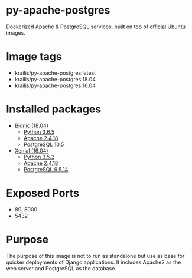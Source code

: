 # py-apache-postgres

Dockerized Apache & PostgreSQL services, built on top of [official Ubuntu](https://hub.docker.com/r/library/ubuntu/) images.

# Image tags
* krailis/py-apache-postgres:latest
* krailis/py-apache-postgres:18.04
* krailis/py-apache-postgres:16.04

# Installed packages
* [Bionic (18.04)](https://hub.docker.com/r/library/ubuntu/tags/18.04/)
  * [Python 3.6.5](https://www.python.org/downloads/release/python-365/)
  * [Apache 2.4.18](https://httpd.apache.org/docs/2.4/)
  * [PostgreSQL 10.5](https://www.postgresql.org/docs/10/static/release-10-5.html)
* [Xenial (16.04)](https://hub.docker.com/r/library/ubuntu/tags/16.04/)
  * [Python 3.5.2](https://www.python.org/download/releases/3.5.2/)
  * [Apache 2.4.18](https://httpd.apache.org/docs/2.4/)
  * [PostgreSQL 9.5.14](https://www.postgresql.org/docs/9.5/static/release-9-5-14.html)

# Exposed Ports
* 80, 8000
* 5432

# Purpose
The purpose of this image is not to run as standalone but use as base for quicker deployments of Django applications. It includes Apache2 as the web server and PostgreSQL as the database.
